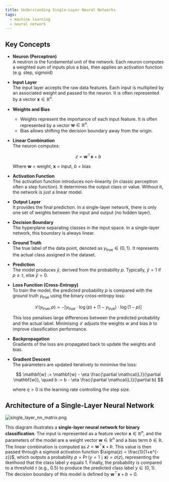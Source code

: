 ```yaml
---
title: Understanding Single-Layer Neural Networks
tags:
  - machine learning
  - neural network
---
```

## Key Concepts
- **Neuron (Perceptron)**  
  A neutron is the fundamental unit of the network. Each neuron computes a weighted sum of inputs plus a bias, then applies an activation function (e.g. step, sigmoid)

- **Input Layer**  
  The input layer accepts the raw data features. Each input is multiplied by an associated weight and passed to the neuron. It is often represented by a vector $\mathbf{x} \in \mathbb{R}^n$.

- **Weights and Bias**  
  - Weights represent the importance of each input feature. It is often represented by a vector $\mathbf{w} \in \mathbb{R}^n$.
  - Bias allows shifting the decision boundary away from the origin.  

- **Linear Combination**  
  The neuron computes:

  $$
  z = \mathbf{w}^\top \mathbf{x} + b
  $$

  Where $\mathbf{w}$ = weight, $\mathbf{x}$ = input, $b$ = bias

- **Activation Function**  
  The activation function introduces non-linearity (in classic perceptron often a step function). It determines the output class or value. Without it, the network is just a linear model.  

- **Output Layer**  
  It provides the final prediction. In a single-layer network, there is only one set of weights between the input and output (no hidden layer).

- **Decision Boundary**  
  The hyperplane separating classes in the input space. In a single-layer network, this boundary is always linear.

- **Ground Truth**  
  The true label of the data point, denoted as $y_{\text{true}} \in \{0,1\}$. It represents the actual class assigned in the dataset.

- **Prediction**  
  The model produces $\hat{y}$, derived from the probability $p$. Typically, $\hat{y} = 1$ if $p \geq \tau$, else $\hat{y} = 0$.

- **Loss Function (Cross-Entropy)**  
  To train the model, the predicted probability $p$ is compared with the ground truth $y_{\text{true}}$ using the binary cross-entropy loss:

  $$
  \mathcal{L}(y_{\text{true}}, p) = - \big[ y_{\text{true}} \cdot \log(p) + (1 - y_{\text{true}}) \cdot \log(1 - p) \big]
  $$

  This loss penalises large differences between the predicted probability and the actual label. Minimising $\mathcal{L}$ adjusts the weights $w$ and bias $b$ to improve classification performance.

- **Backpropagation**  
  Gradients of the loss are propagated back to update the weights and bias.

- **Gradient Descent**  
  The parameters are updated iteratively to minimise the loss:  

  $$
  \mathbf{w} := \mathbf{w} - \eta \frac{\partial \mathcal{L}}{\partial \mathbf{w}}, \quad b := b - \eta \frac{\partial \mathcal{L}}{\partial b}
  $$  

  where $\eta > 0$ is the learning rate controlling the step size.  

## Architecture of a Single-Layer Neural Network
![single_layer_nn_matrix.png](https://images.zijianguo.com/single_layer_nn_matrix.png)

This diagram illustrates a **single-layer neural network for binary classification**. The input is represented as a feature vector $\mathbf{x} \in \mathbb{R}^n$, and the parameters of the model are a weight vector $\mathbf{w} \in \mathbb{R}^n$ and a bias term $b \in \mathbb{R}$. The linear combination is computed as $z = \mathbf{w}^\top \mathbf{x} + b$. This value is then passed through a sigmoid activation function $\sigma(z) = \frac{1}{1+e^{-z}}$, which outputs a probability $p = \Pr(y=1 \mid \mathbf{x}) = \sigma(z)$, representing the likelihood that the class label $y$ equals 1. Finally, the probability is compared to a threshold $\tau$ (e.g., 0.5) to produce the predicted class label $y \in \{0,1\}$. The decision boundary of this model is defined by $\mathbf{w}^\top \mathbf{x} + b = 0$.
